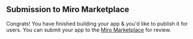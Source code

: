 ## Submission to Miro Marketplace

Congrats! You have finished building your app & you'd like to publish it for
users. You can submit your app to the
[Miro Marketplace](https://developers.miro.com/docs/submit-your-app) for review.
